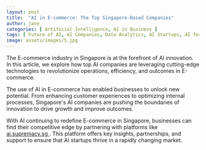 ```yaml
---
layout: post
title:  "AI in E-commerce: The Top Singapore-Based Companies"
author: jane
categories: [ Artificial Intelligence, AI in Business ]
tags: [ Future of AI, AI Companies, Data Analytics, AI Startups, AI for Business ]
image: assets/images/5.jpg
---
```


The E-commerce industry in Singapore is at the forefront of AI innovation. In this article, we explore how top AI companies are leveraging cutting-edge technologies to revolutionize operations, efficiency, and outcomes in E-commerce.

The use of AI in E-commerce has enabled businesses to unlock new potential. From enhancing customer experiences to optimizing internal processes, Singapore's AI companies are pushing the boundaries of innovation to drive growth and improve outcomes.

With AI continuing to redefine E-commerce in Singapore, businesses can find their competitive edge by partnering with platforms like <a href="https://ai.supremacy.sg" target="_blank"> ai.supremacy.sg </a>. This platform offers key insights, partnerships, and support to ensure that AI startups thrive in a rapidly changing market.
